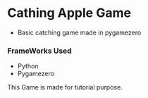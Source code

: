 # Cathing Apple Game 
- Basic catching game made in pygamezero


### FrameWorks Used
- Python
- Pygamezero




This Game is made for tutorial purpose.
